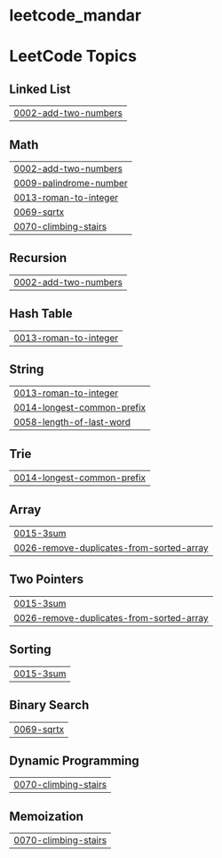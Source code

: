 # leetcode_mandar
<!---LeetCode Topics Start-->
# LeetCode Topics
## Linked List
|  |
| ------- |
| [0002-add-two-numbers](https://github.com/Mandar77/leetcode_mandar/tree/master/0002-add-two-numbers) |
## Math
|  |
| ------- |
| [0002-add-two-numbers](https://github.com/Mandar77/leetcode_mandar/tree/master/0002-add-two-numbers) |
| [0009-palindrome-number](https://github.com/Mandar77/leetcode_mandar/tree/master/0009-palindrome-number) |
| [0013-roman-to-integer](https://github.com/Mandar77/leetcode_mandar/tree/master/0013-roman-to-integer) |
| [0069-sqrtx](https://github.com/Mandar77/leetcode_mandar/tree/master/0069-sqrtx) |
| [0070-climbing-stairs](https://github.com/Mandar77/leetcode_mandar/tree/master/0070-climbing-stairs) |
## Recursion
|  |
| ------- |
| [0002-add-two-numbers](https://github.com/Mandar77/leetcode_mandar/tree/master/0002-add-two-numbers) |
## Hash Table
|  |
| ------- |
| [0013-roman-to-integer](https://github.com/Mandar77/leetcode_mandar/tree/master/0013-roman-to-integer) |
## String
|  |
| ------- |
| [0013-roman-to-integer](https://github.com/Mandar77/leetcode_mandar/tree/master/0013-roman-to-integer) |
| [0014-longest-common-prefix](https://github.com/Mandar77/leetcode_mandar/tree/master/0014-longest-common-prefix) |
| [0058-length-of-last-word](https://github.com/Mandar77/leetcode_mandar/tree/master/0058-length-of-last-word) |
## Trie
|  |
| ------- |
| [0014-longest-common-prefix](https://github.com/Mandar77/leetcode_mandar/tree/master/0014-longest-common-prefix) |
## Array
|  |
| ------- |
| [0015-3sum](https://github.com/Mandar77/leetcode_mandar/tree/master/0015-3sum) |
| [0026-remove-duplicates-from-sorted-array](https://github.com/Mandar77/leetcode_mandar/tree/master/0026-remove-duplicates-from-sorted-array) |
## Two Pointers
|  |
| ------- |
| [0015-3sum](https://github.com/Mandar77/leetcode_mandar/tree/master/0015-3sum) |
| [0026-remove-duplicates-from-sorted-array](https://github.com/Mandar77/leetcode_mandar/tree/master/0026-remove-duplicates-from-sorted-array) |
## Sorting
|  |
| ------- |
| [0015-3sum](https://github.com/Mandar77/leetcode_mandar/tree/master/0015-3sum) |
## Binary Search
|  |
| ------- |
| [0069-sqrtx](https://github.com/Mandar77/leetcode_mandar/tree/master/0069-sqrtx) |
## Dynamic Programming
|  |
| ------- |
| [0070-climbing-stairs](https://github.com/Mandar77/leetcode_mandar/tree/master/0070-climbing-stairs) |
## Memoization
|  |
| ------- |
| [0070-climbing-stairs](https://github.com/Mandar77/leetcode_mandar/tree/master/0070-climbing-stairs) |
<!---LeetCode Topics End-->